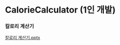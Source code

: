 # CalorieCalculator (1인 개발)
### 칼로리 계산기 
[칼로리 계산기.pptx](https://github.com/taeyang97/CalorieCalculator/files/6075014/default.pptx)
